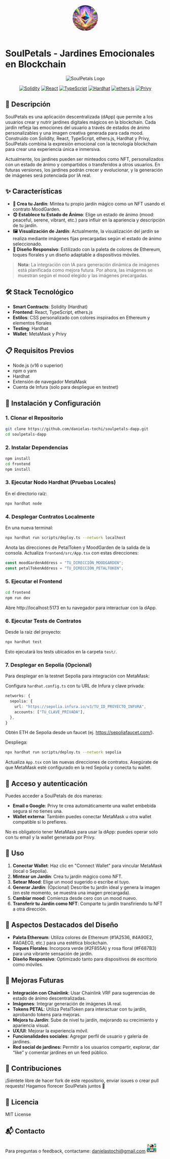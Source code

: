 <div align="center">
  <img src="frontend/public/images/sp-logo.jpeg" alt="SoulPetals Logo" width="80" style="border-radius: 50%; margin-bottom: 12px;" />
</div>

# SoulPetals - Jardines Emocionales en Blockchain

<div align="center">
  
![SoulPetals Logo](https://img.shields.io/badge/SoulPetals-Jardines%20Emocionales-brightgreen?style=for-the-badge&logo=ethereum)

[![Solidity](https://img.shields.io/badge/Solidity-363636?style=for-the-badge&logo=solidity&logoColor=white)](https://soliditylang.org/)
[![React](https://img.shields.io/badge/React-61DAFB?style=for-the-badge&logo=react&logoColor=black)](https://reactjs.org/)
[![TypeScript](https://img.shields.io/badge/TypeScript-3178C6?style=for-the-badge&logo=typescript&logoColor=white)](https://www.typescriptlang.org/)
[![Hardhat](https://img.shields.io/badge/Hardhat-F9DC3E?style=for-the-badge&logo=ethereum&logoColor=black)](https://hardhat.org/)
[![ethers.js](https://img.shields.io/badge/ethers.js-5C6BC0?style=for-the-badge&logo=ethereum&logoColor=white)](https://docs.ethers.org/)
[![Privy](https://img.shields.io/badge/Privy-4A90E2?style=for-the-badge)](https://privy.io/)
</div>

## 📝 Descripción

SoulPetals es una aplicación descentralizada (dApp) que permite a los usuarios crear y nutrir jardines digitales mágicos en la blockchain.
Cada jardín refleja las emociones del usuario a través de estados de ánimo personalizables y una imagen creativa generada para cada mood.
Construido con Solidity, React, TypeScript, ethers.js, Hardhat y Privy, SoulPetals combina la expresión emocional con la tecnología blockchain para crear una experiencia única e inmersiva.

Actualmente, los jardines pueden ser minteados como NFT, personalizados con un estado de ánimo y compartidos o transferidos a otros usuarios.
En futuras versiones, los jardines podrán crecer y evolucionar, y la generación de imágenes será potenciada por IA real.

## ✨ Características

- **🌱 Crea tu Jardín**: Mintea tu propio jardín mágico como un NFT usando el contrato MoodGarden.
- **😊 Establece tu Estado de Ánimo**: Elige un estado de ánimo (mood: peaceful, serene, vibrant, etc.) para influir en la apariencia y descripción de tu jardín.
- **🖼️ Visualización de Jardín**: Actualmente, la visualización del jardín se realiza mediante imágenes fijas precargadas según el estado de ánimo seleccionado.
- **📱 Diseño Responsivo**: Estilizado con la paleta de colores de Ethereum, toques florales y un diseño adaptable a dispositivos móviles.

> **Nota:** La integración con IA para generación dinámica de imágenes está planificada como mejora futura. Por ahora, las imágenes se muestran según el mood elegido y las imágenes precargadas.

## 🛠️ Stack Tecnológico

- **Smart Contracts**: Solidity (Hardhat)
- **Frontend**: React, TypeScript, ethers.js
- **Estilos**: CSS personalizado con colores inspirados en Ethereum y elementos florales
- **Testing**: Hardhat 
- **Wallet**: MetaMask y Privy

## 📋 Requisitos Previos

- Node.js (v16 o superior)
- npm o yarn
- Hardhat
- Extensión de navegador MetaMask
- Cuenta de Infura (solo para despliegue en testnet)

## 🚀 Instalación y Configuración

### 1. Clonar el Repositorio

```bash
git clone https://github.com/danielas-tochi/soulpetals-dapp.git
cd soulpetals-dapp
```

### 2. Instalar Dependencias

```bash
npm install
cd frontend
npm install
```

### 3. Ejecutar Nodo Hardhat (Pruebas Locales)

En el directorio raíz:

```bash
npx hardhat node
```

### 4. Desplegar Contratos Localmente

En una nueva terminal:

```bash
npx hardhat run scripts/deploy.ts --network localhost
```

Anota las direcciones de PetalToken y MoodGarden de la salida de la consola.
Actualiza `frontend/src/App.tsx` con estas direcciones:

```typescript
const moodGardenAddress = "TU_DIRECCIÓN_MOODGARDEN";
const petalTokenAddress = "TU_DIRECCIÓN_PETALTOKEN";
```

### 5. Ejecutar el Frontend

```bash
cd frontend
npm run dev
```

Abre http://localhost:5173 en tu navegador para interactuar con la dApp.

### 6. Ejecutar Tests de Contratos

Desde la raíz del proyecto:

```bash
npx hardhat test
```

Esto ejecutará los tests ubicados en la carpeta `test/`.

### 7. Desplegar en Sepolia (Opcional)

Para desplegar en la testnet Sepolia para integración con MetaMask:

Configura `hardhat.config.ts` con tu URL de Infura y clave privada:

```typescript
networks: {
  sepolia: {
    url: "https://sepolia.infura.io/v3/TU_ID_PROYECTO_INFURA",
    accounts: ["TU_CLAVE_PRIVADA"],
  },
}
```

Obtén ETH de Sepolia desde un faucet (ej. https://sepoliafaucet.com/).

Despliega:
```bash
npx hardhat run scripts/deploy.ts --network sepolia
```

Actualiza `App.tsx` con las nuevas direcciones de contratos.
Asegúrate de que MetaMask esté configurado en la red Sepolia y conecta tu wallet.

## 🚪 Acceso y autenticación

Puedes acceder a SoulPetals de dos maneras:
- **Email o Google**: Privy te crea automáticamente una wallet embebida segura si no tienes una.
- **Wallet externa**: También puedes conectar MetaMask u otra wallet compatible si lo prefieres.

No es obligatorio tener MetaMask para usar la dApp: puedes operar solo con tu email y la wallet generada por Privy.

## 📱 Uso

1. **Conectar Wallet**: Haz clic en "Connect Wallet" para vincular MetaMask (local o Sepolia).
2. **Mintear un Jardín**: Crea tu jardín mágico como NFT.
3. **Setear Mood**: Elige un mood sugerido o escribe el tuyo.
4. **Generar Jardín**: (Opcional) Describe tu jardín ideal y genera la imagen (en este momento, se muestra una imagen precargada).
5. **Cambiar mood**: Comienza desde cero con un mood nuevo.
6. **Transferir tu Jardín como NFT**: Comparte tu jardín transfiriendo tu NFT a otra dirección.

## 🎨 Aspectos Destacados del Diseño

- **Paleta Ethereum**: Utiliza colores de Ethereum (#1A2536, #4A90E2, #A0AEC0, etc.) para una estética blockchain.
- **Toques Florales**: Incorpora verde (#2F855A) y rosa floral (#F687B3) para una vibrante sensación de jardín.
- **Diseño Responsivo**: Optimizado tanto para dispositivos de escritorio como móviles.

## 🔮 Mejoras Futuras

- **Integración con Chainlink**: Usar Chainlink VRF para sugerencias de estado de ánimo descentralizadas.
- **Imágenes**: Integrar generación de imágenes IA real.
- **Tokens PETAL**: Utiliza PetalToken para interactuar con tu jardín, aprobando tokens para mejoras.
- **Mejora tu Jardín**: Sube de nivel tu jardín, mejorando su crecimiento y apariencia visual.
- **UX/UI**: Mejorar la experiencia móvil.
- **Funcionalidades sociales**: Agregar perfil de usuario y galería de jardines.
- **Red social de jardines:** Permitir a los usuarios compartir, explorar, dar “like” y comentar jardines en un feed público.

## 🤝 Contribuciones

¡Siéntete libre de hacer fork de este repositorio, enviar issues o crear pull requests! Hagamos florecer SoulPetals juntos 🌸

## 📄 Licencia

MIT License

## 📬 Contacto

 Para preguntas o feedback, contactame: danielastochi@gmail.com <img src="images/daniela-silvana-tochi.jpg" alt="Daniela logo" width="30"/>
